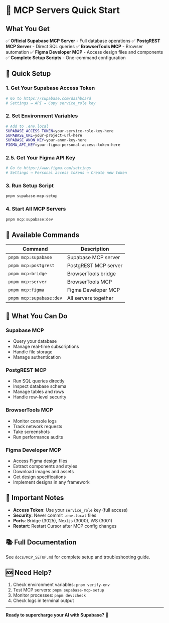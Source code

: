 # 🚀 MCP Servers Quick Start

## What You Get

✅ **Official Supabase MCP Server** - Full database operations
✅ **PostgREST MCP Server** - Direct SQL queries
✅ **BrowserTools MCP** - Browser automation
✅ **Figma Developer MCP** - Access design files and components
✅ **Complete Setup Scripts** - One-command configuration  

## 🎯 Quick Setup

### 1. Get Your Supabase Access Token
```bash
# Go to https://supabase.com/dashboard
# Settings → API → Copy service_role key
```

### 2. Set Environment Variables
```bash
# Add to .env.local
SUPABASE_ACCESS_TOKEN=your-service-role-key-here
SUPABASE_URL=your-project-url-here
SUPABASE_ANON_KEY=your-anon-key-here
FIGMA_API_KEY=your-figma-personal-access-token-here
```

### 2.5. Get Your Figma API Key
```bash
# Go to https://www.figma.com/settings
# Settings → Personal access tokens → Create new token
```

### 3. Run Setup Script
```bash
pnpm supabase-mcp-setup
```

### 4. Start All MCP Servers
```bash
pnpm mcp:supabase:dev
```

## 🔧 Available Commands

| Command | Description |
|---------|-------------|
| `pnpm mcp:supabase` | Supabase MCP server |
| `pnpm mcp:postgrest` | PostgREST MCP server |
| `pnpm mcp:bridge` | BrowserTools bridge |
| `pnpm mcp:server` | BrowserTools MCP |
| `pnpm mcp:figma` | Figma Developer MCP |
| `pnpm mcp:supabase:dev` | All servers together |

## 🎨 What You Can Do

### Supabase MCP
- Query your database
- Manage real-time subscriptions
- Handle file storage
- Manage authentication

### PostgREST MCP
- Run SQL queries directly
- Inspect database schema
- Manage tables and rows
- Handle row-level security

### BrowserTools MCP
- Monitor console logs
- Track network requests
- Take screenshots
- Run performance audits

### Figma Developer MCP
- Access Figma design files
- Extract components and styles
- Download images and assets
- Get design specifications
- Implement designs in any framework

## 🚨 Important Notes

- **Access Token**: Use your `service_role` key (full access)
- **Security**: Never commit `.env.local` files
- **Ports**: Bridge (3025), Next.js (3000), WS (3001)
- **Restart**: Restart Cursor after MCP config changes

## 📚 Full Documentation

See `docs/MCP_SETUP.md` for complete setup and troubleshooting guide.

## 🆘 Need Help?

1. Check environment variables: `pnpm verify-env`
2. Test MCP servers: `pnpm supabase-mcp-setup`
3. Monitor processes: `pnpm dev:check`
4. Check logs in terminal output

---

**Ready to supercharge your AI with Supabase?** 🚀
